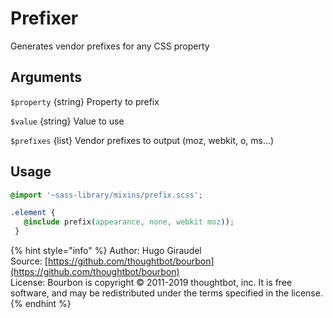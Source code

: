 # Prefixer

Generates vendor prefixes for any CSS property

## Arguments

`$property` {string} Property to prefix

`$value` {string} Value to use

`$prefixes` {list} Vendor prefixes to output \(moz, webkit, o, ms...\)

## Usage

```css
@import '~sass-library/mixins/prefix.scss';

.element {
   @include prefix(appearance, none, webkit moz));
 }
```

{% hint style="info" %}
Author: Hugo Giraudel  
Source: [https://github.com/thoughtbot/bourbon](https://github.com/thoughtbot/bourbon)  
License: Bourbon is copyright © 2011-2019 thoughtbot, inc. It is free software, and may be redistributed under the terms specified in the license.
{% endhint %}

